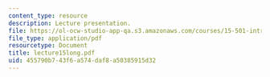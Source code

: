 ```yaml
---
content_type: resource
description: Lecture presentation.
file: https://ol-ocw-studio-app-qa.s3.amazonaws.com/courses/15-501-introduction-to-financial-and-managerial-accounting-spring-2004/455790b743f6a574daf8a50385915d32_lecture15long.pdf
file_type: application/pdf
resourcetype: Document
title: lecture15long.pdf
uid: 455790b7-43f6-a574-daf8-a50385915d32
---
```

